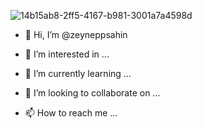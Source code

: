 


![14b15ab8-2ff5-4167-b981-3001a7a4598d](https://github.com/zeyneppsahin/zeyneppsahin/assets/146097125/bf8e76d1-6281-46e4-8440-3e4199f826e1)



- 👋 Hi, I’m @zeyneppsahin
- 👀 I’m interested in ...
- 🌱 I’m currently learning ...

- 💞️ I’m looking to collaborate on ...
- 📫 How to reach me ...

<!---
zeyneppsahin/zeyneppsahin is a ✨ special ✨ repository because its `README.md` (this file) appears on your GitHub profile.
You can click the Preview link to take a look at your changes.
--->
